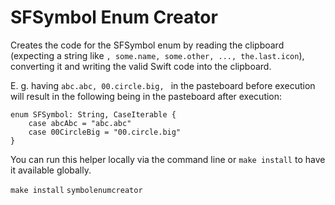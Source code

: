 # SFSymbol Enum Creator

Creates the code for the SFSymbol enum by reading the clipboard (expecting a string like `, some.name, some.other, ..., the.last.icon`), converting it and writing the valid Swift code into the clipboard.

E. g. having `abc.abc, 00.circle.big, ` in the pasteboard before execution will result in the following being in the pasteboard after execution:

```
enum SFSymbol: String, CaseIterable {
    case abcAbc = "abc.abc"
    case 00CircleBig = "00.circle.big"
}
```

You can run this helper locally via the command line or  `make install` to have it available globally.

`make install`
`symbolenumcreator`
